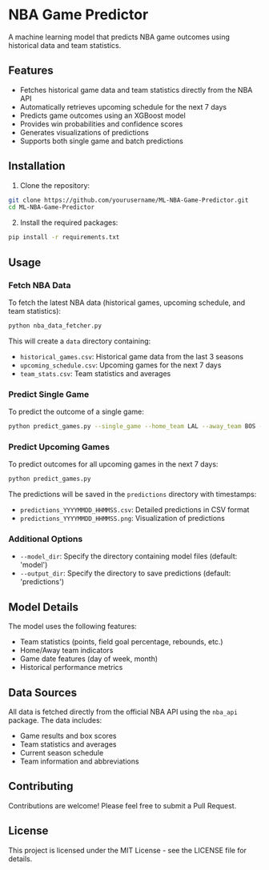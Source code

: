 # NBA Game Predictor

A machine learning model that predicts NBA game outcomes using historical data and team statistics.

## Features

- Fetches historical game data and team statistics directly from the NBA API
- Automatically retrieves upcoming schedule for the next 7 days
- Predicts game outcomes using an XGBoost model
- Provides win probabilities and confidence scores
- Generates visualizations of predictions
- Supports both single game and batch predictions

## Installation

1. Clone the repository:
```bash
git clone https://github.com/yourusername/ML-NBA-Game-Predictor.git
cd ML-NBA-Game-Predictor
```

2. Install the required packages:
```bash
pip install -r requirements.txt
```

## Usage

### Fetch NBA Data

To fetch the latest NBA data (historical games, upcoming schedule, and team statistics):

```bash
python nba_data_fetcher.py
```

This will create a `data` directory containing:
- `historical_games.csv`: Historical game data from the last 3 seasons
- `upcoming_schedule.csv`: Upcoming games for the next 7 days
- `team_stats.csv`: Team statistics and averages

### Predict Single Game

To predict the outcome of a single game:

```bash
python predict_games.py --single_game --home_team LAL --away_team BOS --game_date 2024-03-25
```

### Predict Upcoming Games

To predict outcomes for all upcoming games in the next 7 days:

```bash
python predict_games.py
```

The predictions will be saved in the `predictions` directory with timestamps:
- `predictions_YYYYMMDD_HHMMSS.csv`: Detailed predictions in CSV format
- `predictions_YYYYMMDD_HHMMSS.png`: Visualization of predictions

### Additional Options

- `--model_dir`: Specify the directory containing model files (default: 'model')
- `--output_dir`: Specify the directory to save predictions (default: 'predictions')

## Model Details

The model uses the following features:
- Team statistics (points, field goal percentage, rebounds, etc.)
- Home/Away team indicators
- Game date features (day of week, month)
- Historical performance metrics

## Data Sources

All data is fetched directly from the official NBA API using the `nba_api` package. The data includes:
- Game results and box scores
- Team statistics and averages
- Current season schedule
- Team information and abbreviations

## Contributing

Contributions are welcome! Please feel free to submit a Pull Request.

## License

This project is licensed under the MIT License - see the LICENSE file for details. 